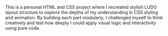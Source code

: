 This is a personal HTML and CSS project where I recreated stylish LUDO layout structure to explore the depths of my understanding in CSS styling and animation.
By building each part modularly, I challenged myself to think creatively and test how deeply
I could apply visual logic and interactivity using pure code.
